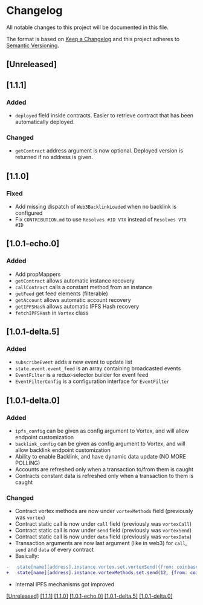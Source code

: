 # Changelog
All notable changes to this project will be documented in this file.

The format is based on [Keep a Changelog](http://keepachangelog.com/en/1.0.0/)
and this project adheres to [Semantic Versioning](http://semver.org/spec/v2.0.0.html).

## [Unreleased]
## [1.1.1]
### Added
- `deployed` field inside contracts. Easier to retrieve contract that has been automatically deployed.

### Changed
- `getContract` address argument is now optional. Deployed version is returned if no address is given.

## [1.1.0]
### Fixed
- Add missing dispatch of `Web3BacklinkLoaded` when no backlink is configured
- Fix `CONTRIBUTION.md` to use `Resolves #ID VTX` instead of `Resolves VTX #ID`

## [1.0.1-echo.0]
### Added
- Add propMappers
- `getContract` allows automatic instance recovery
- `callContract` calls a constant method from an instance
- `getFeed` get feed elements (filterable)
- `getAccount` allows automatic account recovery
- `getIPFSHash` allows automatic IPFS Hash recovery
- `fetchIPFSHash` in `Vortex` class

## [1.0.1-delta.5]
### Added
- `subscribeEvent` adds a new event to update list
- `state.event.event_feed` is an array containing broadcasted events
- `EventFilter` is a redux-selector builder for event feed
- `EventFilterConfig` is a configuration interface for `EventFilter`

## [1.0.1-delta.0]
### Added
- `ipfs_config` can be given as config argument to Vortex, and will allow endpoint customization
- `backlink_config` can be given as config argument to Vortex, and will allow backlink endpoint customization
- Ability to enable Backlink, and have dynamic data update (NO MORE POLLING)
- Accounts are refreshed only when a transaction to/from them is caught
- Contracts constant data is refreshed only when a transaction to them is caught

### Changed
- Contract vortex methods are now under `vortexMethods` field (previously was `vortex`)
- Contract static call is now under `call` field (previously was `vortexCall`)
- Contract static call is now under `send` field (previously was `vortexSend`)
- Contract static call is now under `data` field (previously was `vortexData`)
- Transaction arguments are now last argument (like in web3) for `call`, `send` and `data` of every contract
- Basically:

```diff
-   state[name][address].instance.vortex.set.vortexSend({from: coinbase}, 12);
+   state[name][address].instance.vortexMethods.set.send(12, {from: coinbase});
```

- Internal IPFS mechanisms got improved

[[Unreleased]](https://github.com/Horyus/vortex/compare/1.1.1...HEAD)
[[1.1.1]](https://github.com/Horyus/vortex/compare/1.1.0...1.1.1)
[[1.1.0]](https://github.com/Horyus/vortex/compare/1.0.1-echo.0...1.1.0)
[[1.0.1-echo.0]](https://github.com/Horyus/vortex/compare/1.0.1-delta.5...1.0.1-echo.0)
[[1.0.1-delta.5]](https://github.com/Horyus/vortex/compare/1.0.1-delta.0...1.0.1-delta.5)
[[1.0.1-delta.0]](https://github.com/Horyus/vortex/compare/1.0.1-charlie.1...1.0.1-delta.0)



